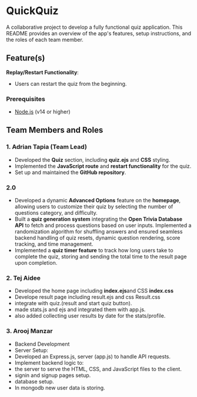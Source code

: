 # QuickQuiz
A collaborative project to develop a fully functional quiz application. This README provides an overview of the app's features, setup instructions, and the roles of each team member.




## Feature(s)

**Replay/Restart Functionality**:
   - Users can restart the quiz from the beginning.




### Prerequisites
- [Node.js](https://nodejs.org/) (v14 or higher)



## Team Members and Roles

### 1. **Adrian Tapia** (Team Lead)
- Developed the **Quiz** section, including **quiz.ejs** and **CSS** styling.
- Implemented the **JavaScript route** and **restart functionality** for the quiz.
- Set up and maintained the **GitHub repository**. 

### 2.0
- Developed a dynamic **Advanced Options** feature on the **homepage**, allowing users to customize their quiz by selecting the number of questions category, and difficulty.
- Built a **quiz generation system** integrating the **Open Trivia Database API** to fetch and process questions based on user inputs. Implemented a randomization algorithm for shuffling answers and ensured seamless backend handling of quiz resets, dynamic question rendering, score tracking, and time management.
- Implemented a **quiz timer feature** to track how long users take to complete the quiz, storing and sending the total time to the result page upon completion.


   


### 2. **Tej Aidee** 
- Developed the home page including **index.ejs**and CSS **index.css**    
- Develope result page including result.ejs and css Result.css
- integrate with quiz.(result and start quiz button).
- made stats.js and ejs and integrated them with app.js.
- also added collecting user results by date for the stats/profile.



   
### 3. **Arooj Manzar** 
- Backend Development
- Server Setup:
- Developed an Express.js, server (app.js) to handle API requests.
- Implement backend logic to:
- the server to serve the HTML, CSS, and JavaScript files to the client.
- signin and signup pages setup.
- database setup.
- In mongodb new user data is storing. 

   
